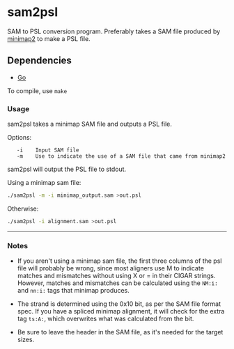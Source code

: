 # sam2psl

SAM to PSL conversion program. Preferably takes a SAM file produced by [minimap2](https://github.com/lh3/minimap2) to make a PSL file.

## Dependencies

- [Go](https://golang.org/dl/)

To compile, use `make`

### Usage

sam2psl takes a minimap SAM file and outputs a PSL file.

Options:

```
   -i    Input SAM file
   -m    Use to indicate the use of a SAM file that came from minimap2
```

sam2psl will output the PSL file to stdout.

Using a minimap sam file:

```bash
./sam2psl -m -i minimap_output.sam >out.psl
```

Otherwise:

```bash
./sam2psl -i alignment.sam >out.psl
```

--------------------------------------------------------------------------------

### Notes

- If you aren't using a minimap sam file, the first three columns of the psl file will probably be wrong, since most aligners use M to indicate matches and mismatches without using X or = in their CIGAR strings. However, matches and mismatches can be calculated using the `NM:i:` and `nn:i:` tags that minimap produces.

- The strand is determined using the 0x10 bit, as per the SAM file format spec. If you have a spliced minimap alignment, it will check for the extra tag `ts:A:`, which overwrites what was calculated from the bit.

- Be sure to leave the header in the SAM file, as it's needed for the target sizes.
